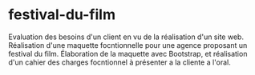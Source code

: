 # festival-du-film

Evaluation des besoins d'un client en vu de la réalisation d'un site web.
Réalisation d'une maquette focntionnelle pour une agence proposant un festival du film.
Élaboration de la maquette  avec Bootstrap, et réalisation d'un cahier des charges focntionnel à présenter a la cliente a l'oral.
